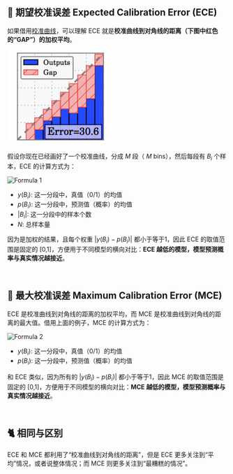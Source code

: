 ## 🦄 期望校准误差 Expected Calibration Error (ECE)
如果借用[校准曲线](./calibration_curve.md)，可以理解 ECE 就是**校准曲线到对角线的距离（下图中红色的“GAP”）的加权平均**。

![Formula 1](./ece.PNG)

假设你现在已经画好了一个校准曲线，分成 $M$ 段（ $M$ bins），然后每段有 $B_i$ 个样本，ECE 的计算方式为：

![Formula 1](https://latex.codecogs.com/png.latex?ECE=\sum_{i=0}^{M}{\frac{|B_i|}{N}{|y(B_i)-p(B_i)|}})

- $y(B_i)$: 这一分段中，真值（0/1）的均值
- $p(B_i)$: 这一分段中，预测值（概率）的均值
- $|B_i|$: 这一分段中的样本个数
- $N$: 总样本量

因为是加权的结果，且每个权重 ${|y(B_i)-p(B_i)|}$ 都小于等于1，因此 ECE 的取值范围是固定的 [0,1]，方便用于不同模型的横向对比：**ECE 越低的模型，模型预测概率与真实情况越接近**。

&nbsp;

## 🐬 最大校准误差 Maximum Calibration Error (MCE)
ECE 是校准曲线到对角线的距离的加权平均，而 MCE 是校准曲线到对角线的距离的最大值。借用上面的例子，MCE 的计算方式为：

![Formula 2](https://latex.codecogs.com/png.latex?MCE={max}_{i\in(1,...,M)}\({|y(B_i)-p(B_i)|}\))

- $y(B_i)$: 这一分段中，真值（0/1）的均值
- $p(B_i)$: 这一分段中，预测值（概率）的均值

和 ECE 类似，因为所有的 ${|y(B_i)-p(B_i)|}$ 都小于等于1，因此 MCE 的取值范围是固定的 [0,1]，方便用于不同模型的横向对比：**MCE 越低的模型，模型预测概率与真实情况越接近**。

&nbsp;

## 🐈‍ 相同与区别
ECE 和 MCE 都利用了“校准曲线到对角线的距离”，但是 ECE 更多关注到“平均”情况，或者说整体情况；而 MCE 则更多关注到“最糟糕的情况”。